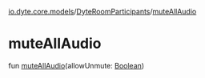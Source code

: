 [io.dyte.core.models](../index.md)/[DyteRoomParticipants](index.md)/[muteAllAudio](mute-all-audio.md)

# muteAllAudio


fun [muteAllAudio](mute-all-audio.md)(allowUnmute: [Boolean](https://kotlinlang.org/api/latest/jvm/stdlib/kotlin/-boolean/index.html))
